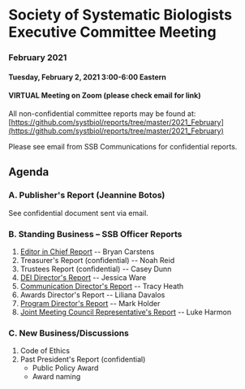 # Society of Systematic Biologists Executive Committee Meeting
### February 2021

#### Tuesday, February 2, 2021 3:00-6:00 Eastern

#### VIRTUAL Meeting on Zoom (please check email for link)

All non-confidential committee reports may be found at: [https://github.com/systbiol/reports/tree/master/2021_February](https://github.com/systbiol/reports/tree/master/2021_February)

Please see email from SSB Communications for confidential reports.

## Agenda

### A. Publisher's Report (Jeannine Botos)

See confidential document sent via email.

### B. Standing Business – SSB Officer Reports

1. [Editor in Chief Report](https://github.com/systbiol/reports/blob/master/2021_February/EiC_Report_Jan21.pdf) -- Bryan Carstens
2. Treasurer's Report (confidential) -- Noah Reid
3. Trustees Report (confidential) -- Casey Dunn
4. [DEI Director's Report](https://github.com/systbiol/reports/blob/master/2021_February/SSB_DEI_Report2021.pdf) -- Jessica Ware
5. [Communication Director's Report](https://github.com/systbiol/reports/blob/master/2021_February/SSB_CouncilMtg-Feb2021_CommsReport.md) -- Tracy Heath
6. Awards Director's Report -- Liliana Davalos
7. [Program Director's Report](https://github.com/systbiol/reports/blob/master/2021_February/SSB_Prog_Dir_Feb_2021.pdf) -- Mark Holder
8. [Joint Meeting Council Representative's Report](https://github.com/systbiol/reports/blob/master/2021_February/JMC_report.md) -- Luke Harmon

### C. New Business/Discussions

1. Code of Ethics 
2. Past President's Report (confidential)
	* Public Policy Award
	* Award naming

